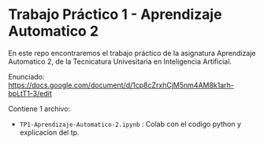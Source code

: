 # Trabajo Práctico 1 - Aprendizaje Automatico 2

En este repo encontraremos el trabajo práctico de la asignatura Aprendizaje Automatico 2, de la Tecnicatura Univesitaria en Inteligencia Artificial.

Enunciado: https://docs.google.com/document/d/1cp8cZrxhCjM5nm4AM8k1arh-bpLtT1-3/edit

Contiene 1 archivo:
 - `TP1-Aprendizaje-Automatico-2.ipynb` : Colab con el codigo python y explicacion del tp.


